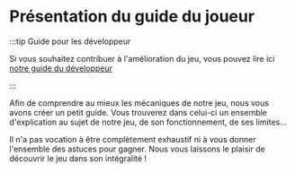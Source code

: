 # Présentation du guide du joueur

:::tip Guide pour les développeur

Si vous souhaitez contribuer à l'amélioration du jeu, vous pouvez lire ici [notre guide du développeur](/guide-dev/)

:::

Afin de comprendre au mieux les mécaniques de notre jeu, nous vous avons créer un petit guide. Vous trouverez dans celui-ci un ensemble d'explication au sujet de notre jeu, de son fonctionnement, de ses limites...

Il n'a pas vocation à être complètement exhaustif ni à vous donner l'ensemble des astuces pour gagner. Nous vous laissons le plaisir de découvrir le jeu dans son intégralité !
